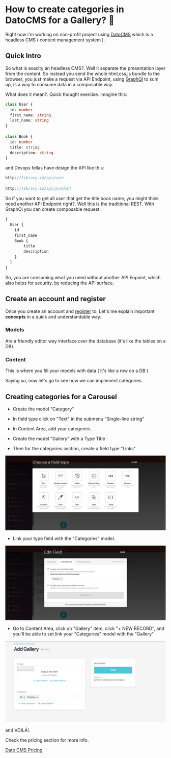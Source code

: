 # How to create categories in DatoCMS for a Gallery? 🤔

Right now i'm working on non-profit project using [DatoCMS](https://www.datocms.com/) which is a headless CMS ( content management system ).

## Quick Intro

So what is exaclty an headless CMS?. Well it separate the presentation layer from the content. So instead you send the whole html,css,js bundle to the browser, you just make a request via API Endpoint, using [GraphQl](https://graphql.org/) to sum up, is a way to consume data in a composable way.

What does it mean?. Quick thought exercise. Imagine this:

```ts
class User {
  id: number
  first_name: string
  last_name: string
}

class Book {
  id: number
  title: string
  description: string
}
```

and Devops fellas have design the API like this:

```ts
http://library.io/api/user

http://library.io/api/product

```

So if you want to get all user that get the title book name, you might think need another API Endpoint right?. Well this is the traditional REST. With GraphQl you can create composable request.

```ts
{
  User {
    id
    first_name
    Book {
        title
        description
    }
  }
}
```

So, you are consuming what you need without another API Enpoint, which also helps for security, by reducing the API surface.

## Create an account and register

Once you create an account and [register](https://dashboard.datocms.com) to, Let's me explain important **concepts** in a quick and understandable way.

### Models

Are a friendly editor way interface over the database (it's like the tables on a DB).

### Content

This is where you fill your models with data ( it's like a row on a DB )

Saying so, now let's go to see how we can implement categories.

## Creating categories for a Carousel

- Create the model "Category"

- In field type click on "Text" in the submenu "Single-line string"

- In Content Area, add your categories.

- Create the model "Gallery" with a Type Title

- Then for the categories section, create a field type "Links"

![select type field](../../assets/img/2019/august/create-category-in-datocsm/select_type_field.jpg)

- Link your type field with the "Categories" model.

![link to model](../../assets/img/2019/august/create-category-in-datocsm/link_to_model.jpg)

- Go to Content Area, click on "Gallery" item, click "+ NEW RECORD", and you'll be able to set link your "Categories" model with the "Gallery"

![categories in gallery](../../assets/img/2019/august/create-category-in-datocsm/categories_in_gallery.jpg)

and VOILÁ!.

Check the pricing section for more info.

[Dato CMS Pricing](https://www.datocms.com/pricing/)
